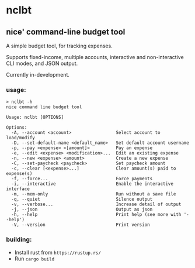 # nclbt

## nice' command-line budget tool

A simple budget tool, for tracking expenses.

Supports fixed-income, multiple accounts, interactive and non-interactive CLI modes, and JSON output.

Currently in-development.

### usage:

```
> nclbt -h
nice command line budget tool

Usage: nclbt [OPTIONS]

Options:
  -A, --account <account>                 Select account to load/modify
  -D, --set-default-name <default_name>   Set default account username
  -p, --pay <expense> <[amount]>          Pay an expense
  -e, --edit <expense> <modification>...  Edit an existing expense
  -n, --new <expense> <amount>            Create a new expense
  -C, --set-paycheck <paycheck>           Set paycheck amount
  -c, --clear [<expense>...]              Clear amount(s) paid to expense(s)
  -f, --force...                          Force payments
  -i, --interactive                       Enable the interactive interface
  -m, --mem-only                          Run without a save file
  -q, --quiet                             Silence output
  -v, --verbose...                        Increase detail of output
  -j, --json                              Output as json
  -h, --help                              Print help (see more with '--help')
  -V, --version                           Print version
```

### building:

- Install rust from `https://rustup.rs/`
- Run `cargo build`

